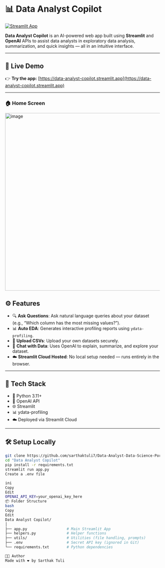 # 📊 Data Analyst Copilot

[![Streamlit App](https://img.shields.io/badge/Launch%20App-Streamlit-blue?logo=streamlit)](https://data-analyst-copilot.streamlit.app/)

**Data Analyst Copilot** is an AI-powered web app built using **Streamlit** and **OpenAI** APIs to assist data analysts in exploratory data analysis, summarization, and quick insights — all in an intuitive interface.

---

## 🚀 Live Demo
👉 **Try the app:** [https://data-analyst-copilot.streamlit.app](https://data-analyst-copilot.streamlit.app)

---

### 🏠 Home Screen
<img width="1833" height="577" alt="image" src="https://github.com/user-attachments/assets/ee2af65a-2caa-492a-9de7-482e2a55e097" />


## ⚙️ Features

- 🔍 **Ask Questions**: Ask natural language queries about your dataset (e.g., “Which column has the most missing values?”).
- 📊 **Auto EDA**: Generates interactive profiling reports using `ydata-profiling`.
- 📁 **Upload CSVs**: Upload your own datasets securely.
- 💬 **Chat with Data**: Uses OpenAI to explain, summarize, and explore your dataset.
- ☁️ **Streamlit Cloud Hosted**: No local setup needed — runs entirely in the browser.

---

## 🧰 Tech Stack

- 🐍 Python 3.11+
- 🧠 OpenAI API
- 🌐 Streamlit
- 📊 ydata-profiling
- ☁️ Deployed via Streamlit Cloud

---

## 🛠️ Setup Locally

```bash
git clone https://github.com/sarthaktuli7/Data-Analyst-Data-Science-Portfolio.git
cd "Data Analyst Copilot"
pip install -r requirements.txt
streamlit run app.py
Create a .env file

ini
Copy
Edit
OPENAI_API_KEY=your_openai_key_here
📦 Folder Structure
bash
Copy
Edit
Data Analyst Copilot/
│
├── app.py                  # Main Streamlit App
├── helpers.py              # Helper functions
├── utils/                  # Utilities (file handling, prompts)
├── .env                    # Secret API key (ignored in Git)
└── requirements.txt        # Python dependencies

👨‍💻 Author
Made with ❤️ by Sarthak Tuli
